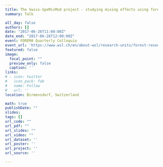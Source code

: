 ```yaml
---
title: The Swiss-SpeMixMod project - studying mixing effects using forest inventory data
summary: Talk

all_day: false
authors: []
date: "2017-06-26T11:00:00Z"
date_end: "2017-06-26T12:00:00Z"
event: FOREMA Quarterly Colloquia
event_url: 'https://www.wsl.ch/en/about-wsl/research-units/forest-resources-and-management/forema-quarterly-colloquia.html'
featured: false
image:
  focal_point: ""
  preview_only: false
  caption: ''
links:
# - icon: twitter
#   icon_pack: fab
#   name: Follow
#   url: ''
location: Birmensdorf, Switzerland

math: true
publishDate: ""
slides: 
tags: []
url_code: ""
url_pdf: ""
url_slides: ""
url_video: ""
url_dataset: ''
url_poster: ''
url_project: ''
url_source: ''

---
```

